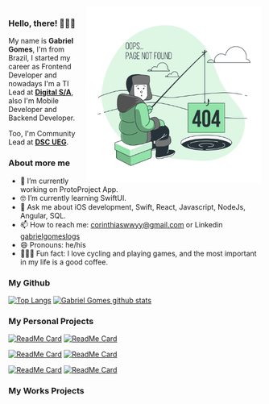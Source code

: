 <img align="right" src="https://github.com/logsprr/logsprr/blob/main/404%20Error-bro.png" alt="Illustration of Gabriel searching a 404 error" width=350px height=350px/>

### Hello, there! 👨🏼‍💻

My name is **Gabriel Gomes**, I'm from Brazil, I started my career as Frontend Developer and nowadays I'm a TI Lead at **[Digital S/A](https://www.digitalsa.com.br/)**, also I'm Mobile Developer and Backend Developer.

Too, I'm Community Lead at **[DSC UEG](https://dsc.community.dev/goias-state-university/)**.

### About more me

- 📱  I’m currently working on ProtoProject App.
- 🤓 I’m currently learning SwiftUI.
- 💬  Ask me about iOS development, Swift, React, Javascript, NodeJs, Angular, SQL.
- 📫  How to reach me: corinthiaswwyy@gmail.com or Linkedin [gabrielgomeslogs](https://www.linkedin.com/in/gabrielgomeslogs/)
- 😄  Pronouns: he/his
- 🚴🏽‍♀️  Fun fact: I love cycling and playing games, and the most important in my life is a good coffee.

### My Github
[![Top Langs](https://github-readme-stats.vercel.app/api/top-langs/?username=logsprr&hide=c,html)](https://github.com/logsprr/github-readme-stats)
[![Gabriel Gomes github stats](https://github-readme-stats.vercel.app/api?username=logsprr)](https://github.com/logsprr/github-readme-stats)

### My Personal Projects

[![ReadMe Card](https://github-readme-stats.vercel.app/api/pin/?username=logsprr&repo=Node-Js-Projects)](https://github.com/logsprr/Node-Js-Projects)
[![ReadMe Card](https://github-readme-stats.vercel.app/api/pin/?username=logsprr&repo=React-Native-Projects)](https://github.com/logsprr/React-Native-Projects)

[![ReadMe Card](https://github-readme-stats.vercel.app/api/pin/?username=logsprr&repo=Angular-Projects)](https://github.com/logsprr/Angular-Projects)
[![ReadMe Card](https://github-readme-stats.vercel.app/api/pin/?username=logsprr&repo=React-Js-Projects)](https://github.com/logsprr/React-Js-Projects)

[![ReadMe Card](https://github-readme-stats.vercel.app/api/pin/?username=logsprr&repo=Swift-Projects)](https://github.com/logsprr/Swift-Projects)
[![ReadMe Card](https://github-readme-stats.vercel.app/api/pin/?username=logsprr&repo=Java-Projects)](https://github.com/logsprr/Java-Projects)

### My Works Projects


